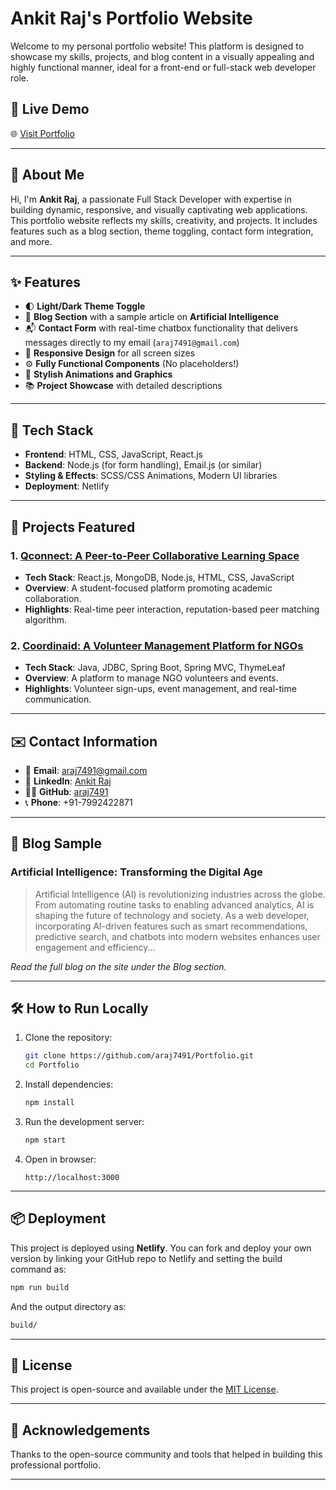 # Ankit Raj's Portfolio Website

Welcome to my personal portfolio website! This platform is designed to showcase my skills, projects, and blog content in a visually appealing and highly functional manner, ideal for a front-end or full-stack web developer role.

## 🔗 Live Demo
🌐 [Visit Portfolio](https://portfoli0952.netlify.app/)

---

## 📄 About Me

Hi, I'm **Ankit Raj**, a passionate Full Stack Developer with expertise in building dynamic, responsive, and visually captivating web applications. This portfolio website reflects my skills, creativity, and projects. It includes features such as a blog section, theme toggling, contact form integration, and more.

---

## ✨ Features

- 🌓 **Light/Dark Theme Toggle**
- 📝 **Blog Section** with a sample article on **Artificial Intelligence**
- 📬 **Contact Form** with real-time chatbox functionality that delivers messages directly to my email (`araj7491@gmail.com`)
- 📱 **Responsive Design** for all screen sizes
- ⚙️ **Fully Functional Components** (No placeholders!)
- 🎨 **Stylish Animations and Graphics**
- 📚 **Project Showcase** with detailed descriptions

---

## 🚀 Tech Stack

- **Frontend**: HTML, CSS, JavaScript, React.js
- **Backend**: Node.js (for form handling), Email.js (or similar)
- **Styling & Effects**: SCSS/CSS Animations, Modern UI libraries
- **Deployment**: Netlify

---

## 📂 Projects Featured

### 1. [Qconnect: A Peer-to-Peer Collaborative Learning Space](https://github.com/araj7491/qconnect)
- **Tech Stack**: React.js, MongoDB, Node.js, HTML, CSS, JavaScript
- **Overview**: A student-focused platform promoting academic collaboration.
- **Highlights**: Real-time peer interaction, reputation-based peer matching algorithm.

### 2. [Coordinaid: A Volunteer Management Platform for NGOs](https://github.com/araj7491/Coordinaid)
- **Tech Stack**: Java, JDBC, Spring Boot, Spring MVC, ThymeLeaf
- **Overview**: A platform to manage NGO volunteers and events.
- **Highlights**: Volunteer sign-ups, event management, and real-time communication.

---

## ✉️ Contact Information

- 📧 **Email**: [araj7491@gmail.com](mailto:araj7491@gmail.com)  
- 💼 **LinkedIn**: [Ankit Raj](https://www.linkedin.com/in/ankit-raj-3594b6237/)  
- 🧑‍💻 **GitHub**: [araj7491](https://github.com/araj7491)  
- 📞 **Phone**: +91-7992422871

---

## 📄 Blog Sample

### Artificial Intelligence: Transforming the Digital Age

> Artificial Intelligence (AI) is revolutionizing industries across the globe. From automating routine tasks to enabling advanced analytics, AI is shaping the future of technology and society. As a web developer, incorporating AI-driven features such as smart recommendations, predictive search, and chatbots into modern websites enhances user engagement and efficiency...

_Read the full blog on the site under the Blog section._

---

## 🛠️ How to Run Locally

1. Clone the repository:
   ```bash
   git clone https://github.com/araj7491/Portfolio.git
   cd Portfolio
   ```

2. Install dependencies:
   ```bash
   npm install
   ```

3. Run the development server:
   ```bash
   npm start
   ```

4. Open in browser:
   ```
   http://localhost:3000
   ```

---

## 📦 Deployment

This project is deployed using **Netlify**. You can fork and deploy your own version by linking your GitHub repo to Netlify and setting the build command as:
```bash
npm run build
```
And the output directory as:
```bash
build/
```

---

## 📃 License

This project is open-source and available under the [MIT License](LICENSE).

---

## 🙏 Acknowledgements

Thanks to the open-source community and tools that helped in building this professional portfolio.

---

